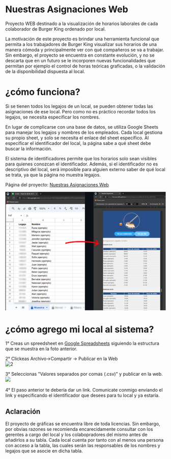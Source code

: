 # Nuestras Asignaciones Web

Proyecto WEB destinado a la visualización de horarios laborales de cada colaborador de Burger King ordenado por local.

La motivación de este proyecto es brindar una herramienta funcional que permita a los trabajadores de Burger King visualizar sus horarios de una manera cómoda y principalmente ver con qué compañeros se va a trabajar. Sin embargo, el proyecto se encuentra en constante evolución, y no se descarta que en un futuro se le incorporen nuevas funcionalidades que permitan por ejemplo el control de horas teóricas graficadas, o la validación de la disponibilidad dispuesta al local. 

# ¿cómo funciona?
Si se tienen todos los legajos de un local, se pueden obtener todas las asignaciones de ese local. Pero como no es práctico recordar todos los legajos, se necesita especificar los nombres.

En lugar de complicarse con una base de datos, se utiliza Google Sheets para manejar los legajos y nombres de los empleados. Cada local gestiona su propio sheet, y solo se necesita el enlace del sheet específico. Al especificar el identificador del local, la página sabe a qué sheet debe buscar la información.

El sistema de identificadores permite que los horarios solo sean visibles para quienes conozcan el identificador. Además, si el identificador no es descriptivo del local, será imposible para alguien externo saber de qué local se trata, ya que la página no muestra legajos.


Página del proyecto: [Nuestras Asignaciones Web](https://franciscoraffin.github.io/NuestrasAsignacionesWeb/)


<img src="https://github.com/FranciscoRaffin/NuestrasAsignacionesWeb/blob/main/readme_imagenes/ejemplo.png" alt="Ejemplo de Horarios" width="600"/>


# ¿cómo agrego mi local al sistema?

1° Creas un spreedsheet en [Google Spreadsheets](https://docs.google.com/spreadsheets) 
siguiendo la estructura que se muestra en la foto anterior.

2° Clickeas Archivo->Compartir -> Publicar en la Web <br>
<img src="https://github.com/user-attachments/assets/337ff39b-e72d-4194-afb0-203450030f8a" alt="2" width="400"/>

3°
Seleccionas "Valores separados por comas (.csv)" y publicar en la web. <br> 
<img src="https://github.com/user-attachments/assets/95259916-2387-4d7f-92a7-4ff881c5db3e"  width="400"/>


4°
El paso anterior te debería dar un link. Comunicate conmigo enviando el link y especificando el identificador que desees para tu local y ya estaría.


## Aclaración

El proyecto de gráficas se encuentra libre de toda licencias. Sin embargo, por obvias razones se recomienda encarecidamente consultar con los gerentes a cargo del local y los colabopradores del mismo antes de añadirlos a su tabla. Cada local cuenta por tanto con al menos una persona con acceso a la tabla, las cuales serán las responsables de los nombres y legajos que se asocie en dicha tabla.
